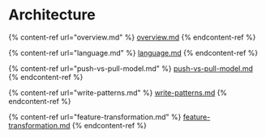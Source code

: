 # Architecture

{% content-ref url="overview.md" %}
[overview.md](overview.md)
{% endcontent-ref %}

{% content-ref url="language.md" %}
[language.md](language.md)
{% endcontent-ref %}

{% content-ref url="push-vs-pull-model.md" %}
[push-vs-pull-model.md](push-vs-pull-model.md)
{% endcontent-ref %}

{% content-ref url="write-patterns.md" %}
[write-patterns.md](write-patterns.md)
{% endcontent-ref %}

{% content-ref url="feature-transformation.md" %}
[feature-transformation.md](feature-transformation.md)
{% endcontent-ref %}
